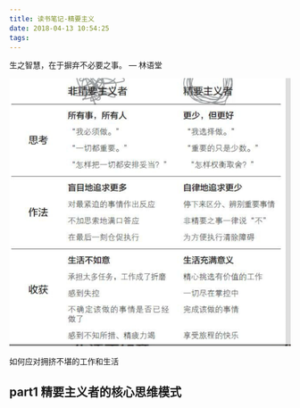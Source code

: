 ```yaml
---
title: 读书笔记-精要主义
date: 2018-04-13 10:54:25
tags:
---
```




生之智慧，在于摒弃不必要之事。    — 林语堂

![image-20180429223747203](读书笔记-精要主义/image-20180429223747203.png)

如何应对拥挤不堪的工作和生活

## part1 精要主义者的核心思维模式

 